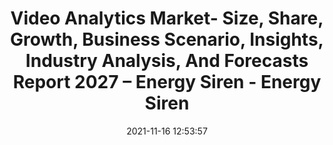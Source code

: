 ---
"title": "Video Analytics Market- Size, Share, Growth, Business Scenario, Insights, Industry Analysis, And Forecasts Report 2027 – Energy Siren - Energy Siren"
"date": "2021-11-16 12:53:57"
"feed_name": "GOOGLENEWSINDUSTRIAL"
"feed_website": "https://news.google.com/search?q=industrial%2Bincident&hl=en-US&gl=US&ceid=US:en"
"feed_rss": "https://news.google.com/rss/search?q=industrial%2Bincident&hl=en-US&gl=US&ceid=US:en"
"link": "https://energysiren.co.ke/2021/11/16/video-analytics-market-size-share-growth-business-scenario-insights-industry-analysis-and-forecasts-report-2027/"
"source": "{'href': 'https://energysiren.co.ke', 'title': 'Energy Siren'}"
"file": "_posts/2021-1-1-43d0c0c5a00ed1820b296f93fd6fc0c65ea504e8.md"
"accident": "0"
"drilling": "0"
"dead": "0"
"injured": "0"
"arrested": "0"
"place": "unknown place"
"where": "unknown site"
"causes": "unknown"
"place_uri": "unknown place"
---